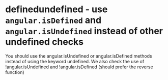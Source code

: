 # definedundefined - use `angular.isDefined` and `angular.isUndefined` instead of other undefined checks

You should use the angular.isUndefined or angular.isDefined methods instead of using the keyword undefined.
We also check the use of !angular.isUndefined and !angular.isDefined (should prefer the reverse function)

<!-- WARNING: Generated documentation. Edit docs and examples in the rule and examples file ('rules/definedundefined.js', 'examples/definedundefined.js'). -->
